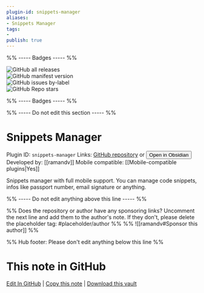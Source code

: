```yaml
---
plugin-id: snippets-manager
aliases:
- Snippets Manager
tags: 
- 
publish: true
---
```


%% ----- Badges ----- %%

![GitHub all releases](https://img.shields.io/github/downloads/ramandv/obsidian-snippets-manager/total?color=573E7A&logo=github&style=for-the-badge)   
![GitHub manifest version](https://img.shields.io/github/manifest-json/v/ramandv/obsidian-snippets-manager?color=573E7A&logo=github&style=for-the-badge)   
![GitHub issues by-label](https://img.shields.io/github/issues/ramandv/obsidian-snippets-manager/help%20wanted?color=573E7A&logo=github&style=for-the-badge)   
![GitHub Repo stars](https://img.shields.io/github/stars/ramandv/obsidian-snippets-manager?color=573E7A&logo=github&style=for-the-badge)

%% ----- Badges ----- %%

%% ----- Do not edit this section ----- %%

# Snippets Manager

Plugin ID: `snippets-manager`
Links: [GitHub repository](https://github.com/ramandv/obsidian-snippets-manager) or [<button id=HH>Open in Obsidian</button>](obsidian://show-plugin?id=snippets-manager)
Developed by: [[ramandv]]
Mobile compatible: [[Mobile-compatible plugins|Yes]]

Snippets manager with full mobile support. You can manage code snippets, infos like passport number, email signature or anything.

%% ----- Do not edit anything above this line ----- %% 

%% Does the repository or author have any sponsoring links? Uncomment the next line and add them to the author's note. If they don't, please delete the placeholder tag: #placeholder/author %%
%% ![[ramandv#Sponsor this author]] %%

%% Hub footer: Please don't edit anything below this line %%

# This note in GitHub

<span class="git-footer">[Edit In GitHub](https://github.dev/obsidian-community/obsidian-hub/blob/main/02%20-%20Community%20Expansions/02.05%20All%20Community%20Expansions/Plugins/snippets-manager.md "git-hub-edit-note") | [Copy this note](https://raw.githubusercontent.com/obsidian-community/obsidian-hub/main/02%20-%20Community%20Expansions/02.05%20All%20Community%20Expansions/Plugins/snippets-manager.md "git-hub-copy-note") | [Download this vault](https://github.com/obsidian-community/obsidian-hub/archive/refs/heads/main.zip "git-hub-download-vault") </span>
